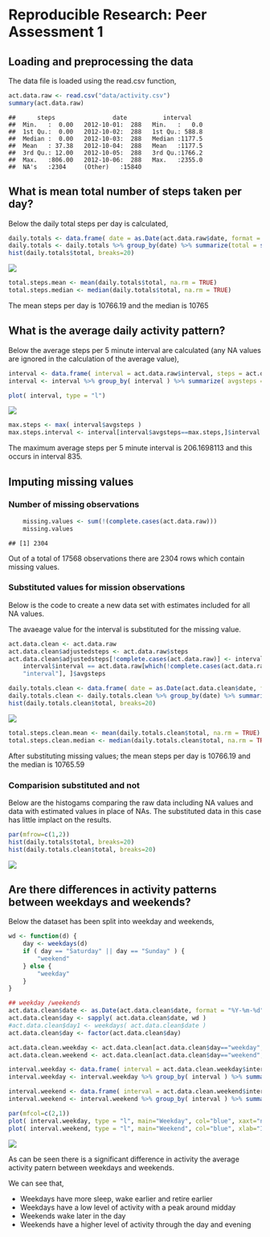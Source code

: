 # Reproducible Research: Peer Assessment 1


## Loading and preprocessing the data

The data file is loaded using the read.csv function,


```r
act.data.raw <- read.csv("data/activity.csv")
summary(act.data.raw)
```

```
##      steps                date          interval     
##  Min.   :  0.00   2012-10-01:  288   Min.   :   0.0  
##  1st Qu.:  0.00   2012-10-02:  288   1st Qu.: 588.8  
##  Median :  0.00   2012-10-03:  288   Median :1177.5  
##  Mean   : 37.38   2012-10-04:  288   Mean   :1177.5  
##  3rd Qu.: 12.00   2012-10-05:  288   3rd Qu.:1766.2  
##  Max.   :806.00   2012-10-06:  288   Max.   :2355.0  
##  NA's   :2304     (Other)   :15840
```

## What is mean total number of steps taken per day?

Below the daily total steps per day is calculated,




```r
daily.totals <- data.frame( date = as.Date(act.data.raw$date, format = "%Y-%m-%d"), steps = act.data.raw$steps )
daily.totals <- daily.totals %>% group_by(date) %>% summarize(total = sum(steps)) 
hist(daily.totals$total, breaks=20)
```

![](PA1_template_files/figure-html/unnamed-chunk-2-1.png) 

```r
total.steps.mean <- mean(daily.totals$total, na.rm = TRUE)
total.steps.median <- median(daily.totals$total, na.rm = TRUE)
```

The mean steps per day is 10766.19 and the median is 10765

## What is the average daily activity pattern?

Below the average steps per 5 minute interval are calculated (any NA values are ignored in the calculation of the average value),


```r
interval <- data.frame( interval = act.data.raw$interval, steps = act.data.raw$steps )
interval <- interval %>% group_by( interval ) %>% summarize( avgsteps = mean(steps, na.rm = TRUE))

plot( interval, type = "l")
```

![](PA1_template_files/figure-html/dailyactivity-1.png) 

```r
max.steps <- max( interval$avgsteps )
max.steps.interval <- interval[interval$avgsteps==max.steps,]$interval
```

The maximum average steps per 5 minute interval is 206.1698113 and this occurs in interval 835.

## Imputing missing values

### Number of missing observations


```r
    missing.values <- sum(!(complete.cases(act.data.raw)))
    missing.values
```

```
## [1] 2304
```
Out of a total of 17568 observations there are 2304 rows which contain missing values.

### Substituted values for mission observations

Below is the code to create a new data set with estimates included for all NA values.

The avaeage value for the interval is substituted for the missing value.


```r
act.data.clean <- act.data.raw
act.data.clean$adjustedsteps <- act.data.raw$steps
act.data.clean$adjustedsteps[!complete.cases(act.data.raw)] <- interval[ 
    interval$interval == act.data.raw[which(!complete.cases(act.data.raw)),
    "interval"], ]$avgsteps

daily.totals.clean <- data.frame( date = as.Date(act.data.clean$date, format = "%Y-%m-%d"), steps = act.data.clean$adjustedsteps )
daily.totals.clean <- daily.totals.clean %>% group_by(date) %>% summarize(total = sum(steps)) 
hist(daily.totals.clean$total, breaks=20)
```

![](PA1_template_files/figure-html/subvalues-1.png) 

```r
total.steps.clean.mean <- mean(daily.totals.clean$total, na.rm = TRUE)
total.steps.clean.median <- median(daily.totals.clean$total, na.rm = TRUE)
```

After substituting missing values; the mean steps per day is 10766.19 and the median is 10765.59


### Comparision substituted and not

Below are the histogams comparing the raw data including NA values and data with estimated values in place of NAs. The substituted data in this case has little implact on the results.


```r
par(mfrow=c(1,2))
hist(daily.totals$total, breaks=20)
hist(daily.totals.clean$total, breaks=20)
```

![](PA1_template_files/figure-html/unnamed-chunk-3-1.png) 

## Are there differences in activity patterns between weekdays and weekends?

Below the dataset has been split into weekday and weekends,


```r
wd <- function(d) {
    day <- weekdays(d)
    if ( day == "Saturday" || day == "Sunday" ) {
        "weekend"
    } else {
        "weekday"
    }
}

## weekday /weekends
act.data.clean$date <- as.Date(act.data.clean$date, format = "%Y-%m-%d")
act.data.clean$day <- sapply( act.data.clean$date, wd )
#act.data.clean$day1 <- weekdays( act.data.clean$date )
act.data.clean$day <- factor(act.data.clean$day)

act.data.clean.weekday <- act.data.clean[act.data.clean$day=="weekday",]
act.data.clean.weekend <- act.data.clean[act.data.clean$day=="weekend",]

interval.weekday <- data.frame( interval = act.data.clean.weekday$interval, steps = act.data.clean.weekday$steps )
interval.weekday <- interval.weekday %>% group_by( interval ) %>% summarize( avgsteps = mean(steps, na.rm = TRUE))

interval.weekend <- data.frame( interval = act.data.clean.weekend$interval, steps = act.data.clean.weekend$steps )
interval.weekend <- interval.weekend %>% group_by( interval ) %>% summarize( avgsteps = mean(steps, na.rm = TRUE))

par(mfcol=c(2,1))
plot( interval.weekday, type = "l", main="Weekday", col="blue", xaxt="n", xlab="")
plot( interval.weekend, type = "l", main="Weekend", col="blue", xlab="Interval")
```

![](PA1_template_files/figure-html/unnamed-chunk-4-1.png) 

As can be seen there is a significant difference in activity the average activity patern between weekdays and weekends.

We can see that,

+ Weekdays have more sleep, wake earlier and retire earlier
+ Weekdays have a low level of activity with a peak around midday 
+ Weekends wake later in the day
+ Weekends have a higher level of activity through the day and evening
